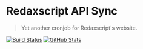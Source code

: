 Redaxscript API Sync
====================

> Yet another cronjob for Redaxscript's website.

[![Build Status](https://img.shields.io/travis/redaxmedia/redaxscript-api-sync.svg?style=flat)](https://travis-ci.org/redaxmedia/redaxscript-api-sync)
[![GitHub Stats](https://img.shields.io/badge/github-stats-ff5500.svg)](http://githubstats.com/redaxmedia/redaxscript-api-sync)
